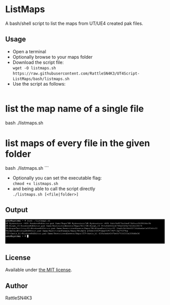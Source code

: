 ListMaps
==========================
A bash/shell script to list the maps from UT/UE4 created pak files.

## Usage

- Open a terminal
- Optionally browse to your maps folder
- Download the script file:  
`wget -O listmaps.sh https://raw.githubusercontent.com/RattleSN4K3/UT4Script-ListMaps/bash/listmaps.sh`
- Use the script as follows:  
    ```
# list the map name of a single file
bash ./listmaps.sh <file>

# list maps of every file in the given folder
bash ./listmaps.sh <folder>
    ```

- Optionally you can set the executable flag:  
`chmod +x listmaps.sh`
- and being able to call the script directly  
`./listmaps.sh [<file|folder>]`

## Output
<img src=output.png width=800px>

## License
Available under [the MIT license](http://opensource.org/licenses/mit-license.php).

## Author
RattleSN4K3
